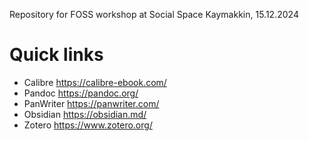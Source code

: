 Repository for FOSS workshop at Social Space Kaymakkin, 15.12.2024 

# Quick links 
- Calibre https://calibre-ebook.com/
- Pandoc https://pandoc.org/
- PanWriter https://panwriter.com/
- Obsidian https://obsidian.md/
- Zotero https://www.zotero.org/
